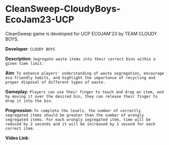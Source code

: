 # CleanSweep-CloudyBoys-EcoJam23-UCP
CleanSweep game is developed for UCP ECOJAM'23 by TEAM CLOUDY BOYS.

**Developer**: `CLOUDY BOYS` <br>

**Description**: `Segregate waste items into their correct bins within a given time limit.` <br>

**Aim**: `To enhance players' understanding of waste segregation, encourage eco-friendly habits, and highlight the importance of recycling and proper disposal of different types of waste.` <br>

**Gameplay**: `Players can use their finger to touch and drag an item, and by moving it over the desired bin, they can release their finger to drop it into the bin.` <br>

**Progression**: `To complete the levels, the number of correctly segregated items should be greater than the number of wrongly segregated items. For each wrongly segregated item, time will be reduced by 2 seconds and it will be increased by 1 second for each correct item.` <br>

**Video Link**: ` `
